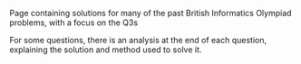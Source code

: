 Page containing solutions for many of the past British Informatics Olympiad problems, with a focus on the Q3s

For some questions, there is an analysis at the end of each question, explaining the solution and method used to solve it.
